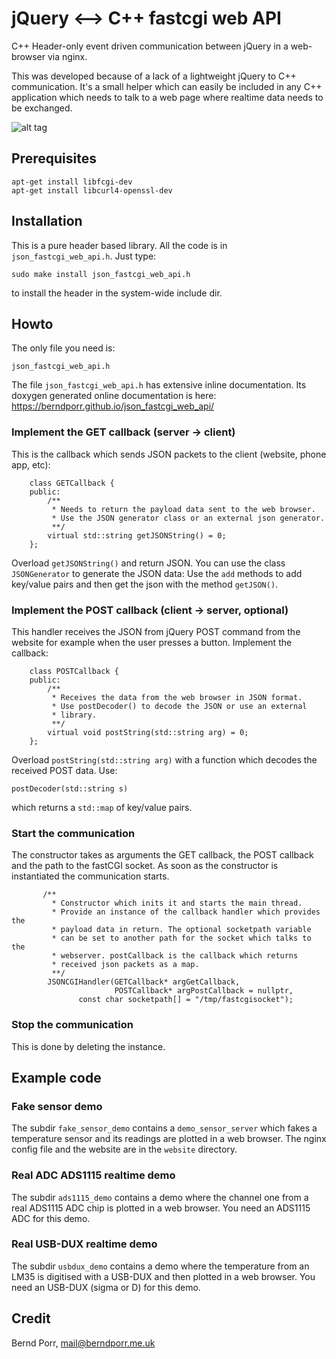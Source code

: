 # jQuery <--> C++ fastcgi web API

C++ Header-only event driven communication between jQuery in a web-browser via nginx.

This was developed because of a lack of a lightweight jQuery to C++
communication. It's a small helper which can easily be
included in any C++ application which needs to talk to a web page
where realtime data needs to be exchanged.

![alt tag](dataflow.png)

## Prerequisites

```
apt-get install libfcgi-dev
apt-get install libcurl4-openssl-dev
```

## Installation

This is a pure header based library. All the code is in `json_fastcgi_web_api.h`. Just type:
```
sudo make install json_fastcgi_web_api.h
```
to install the header in the system-wide include dir.

## Howto

The only file you need is:
```
json_fastcgi_web_api.h
```

The file `json_fastcgi_web_api.h` has extensive inline documentation. 
Its doxygen generated online documentation is here: 
https://berndporr.github.io/json_fastcgi_web_api/

### Implement the GET callback (server -> client)

This is the callback which sends JSON packets to the client (website, phone app, etc):

```
	class GETCallback {
	public:
		/**
		 * Needs to return the payload data sent to the web browser.
		 * Use the JSON generator class or an external json generator.
		 **/
		virtual std::string getJSONString() = 0;
	};
```
Overload `getJSONString()` and return JSON. You can use the
class `JSONGenerator` to generate the JSON data: Use the `add`
methods to add key/value pairs and then get the json with the
method `getJSON()`.

### Implement the POST callback (client -> server, optional)

This handler receives the JSON from jQuery POST command from the
website for example when the user presses a button. Implement the callback:

```
	class POSTCallback {
	public:
		/**
		 * Receives the data from the web browser in JSON format.
		 * Use postDecoder() to decode the JSON or use an external
		 * library.
		 **/
		virtual void postString(std::string arg) = 0;
	};
```
Overload `postString(std::string arg)` with a function
which decodes the received POST data.
Use:
```
postDecoder(std::string s)
```
which returns a `std::map` of key/value pairs.

### Start the communication

The constructor takes as arguments the GET callback, the POST callback
and the path to the fastCGI socket. As soon as the constructor is
instantiated the communication starts.

```
       /**
         * Constructor which inits it and starts the main thread.
         * Provide an instance of the callback handler which provides the
         * payload data in return. The optional socketpath variable
         * can be set to another path for the socket which talks to the
         * webserver. postCallback is the callback which returns
         * received json packets as a map.
         **/
        JSONCGIHandler(GETCallback* argGetCallback,
                       POSTCallback* argPostCallback = nullptr,
		       const char socketpath[] = "/tmp/fastcgisocket");
```

### Stop the communication

This is done by deleting the instance.


## Example code

### Fake sensor demo
The subdir `fake_sensor_demo` contains a `demo_sensor_server` which fakes a temperature sensor
and its readings are plotted in a web browser. The nginx
config file and the website are in the `website`
directory.

### Real ADC ADS1115 realtime demo
The subdir `ads1115_demo` contains a demo where the channel one from a real ADS1115 ADC chip is
plotted in a web browser. You need an ADS1115 ADC for this demo.

### Real USB-DUX realtime demo
The subdir `usbdux_demo` contains a demo where the temperature from an LM35 is digitised
with a USB-DUX and then plotted in a web browser. You need an USB-DUX (sigma or D) for this demo.


## Credit

Bernd Porr, mail@berndporr.me.uk

